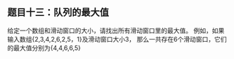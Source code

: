 ## 题目十三：队列的最大值
给定一个数组和滑动窗口的大小，请找出所有滑动窗口里的最大值。
例如，如果输入数组{2,3,4,2,6,2,5，1}及滑动窗口大小3，
那么一共存在6个滑动窗口，它们的最大值分别为{4,4,6,6,5}
